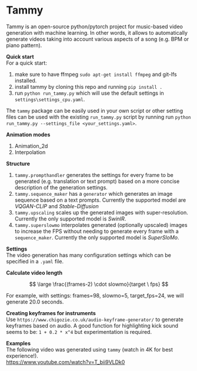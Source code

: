 # Tammy
Tammy is an open-source python/pytorch project for music-based video generation with machine learning.
In other words, it allows to automatically generate videos taking into account various aspects of a song (e.g. BPM or piano pattern).


**Quick start**  
For a quick start:
1. make sure to have ffmpeg `sudo apt-get install ffmpeg` and git-lfs installed.
2. install tammy by cloning this repo and running `pip install .`
3. run `python run_tammy.py` which will use the default settings in `settings\settings_cpu.yaml`.

The `tammy` package can be easily used in your own script or other setting files can be used with the existing `run_tammy.py` script by running run `python run_tammy.py --settings_file <your_settings.yaml>`.

**Animation modes**
1. Animation_2d
2. Interpolation  

**Structure**
1. `tammy.prompthandler` generates the settings for every frame to be generated (e.g. translation or text prompt) based on a more concise description of the generation settings.  
2. `tammy.sequence_maker` has a `generator` which generates an image sequence based on a text prompts. Currently the supported model are _VQGAN-CLIP_ and _Stable-Diffusion_
3. `tammy.upscaling` scales up the generated images with super-resolution. Currently the only supported model is _SwinIR_.  
4. `tammy.superslowmo` interpolates generated (optionally upscaled) images to increase the FPS without needing to generate every frame with a `sequence_maker`. Currently the only supported model is _SuperSloMo_.  

**Settings**  
The video generation has many configuration settings which can be specified in a `.yaml` file.

**Calculate video length**  

$$ \large  \frac{(frames-2) \cdot slowmo}{target \  fps}  $$
 
For example, with settings: frames=98, slowmo=5, target_fps=24, we will generate 20.0 seconds.

**Creating keyframes for instruments**  
Use `https://www.chigozie.co.uk/audio-keyframe-generator/` to generate keyframes based on audio. A good function for highlighting kick sound seems to be: `1 + 0.2 * x^4` but experimentation is required.

**Examples**  
The following video was generated using `tammy` (watch in 4K for best experience!).  
https://www.youtube.com/watch?v=T_bii9VLDk0

